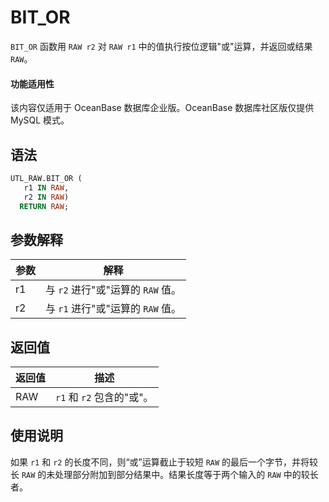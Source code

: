 # BIT_OR 

`BIT_OR` 函数用 `RAW r2` 对 `RAW r1` 中的值执行按位逻辑"或"运算，并返回或结果 `RAW`。

  <main id="notice" >
    <h4>功能适用性</h4>
    <p>该内容仅适用于 OceanBase 数据库企业版。OceanBase 数据库社区版仅提供 MySQL 模式。</p>
  </main>

## 语法 

```sql
UTL_RAW.BIT_OR (
   r1 IN RAW,
   r2 IN RAW) 
  RETURN RAW;
```

## 参数解释 


| **参数** |          **解释**          |
|--------|--------------------------|
| r1     | 与 `r2` 进行"或"运算的 `RAW` 值。 |
| r2     | 与 `r1` 进行"或"运算的 `RAW` 值。 |



## 返回值 

| **返回值** |           **描述**           |
|---------|----------------------------|
| RAW     | `r1` 和 `r2` 包含的"或"。        |




## 使用说明 

如果 `r1` 和 `r2` 的长度不同，则“或”运算截止于较短 `RAW` 的最后一个字节，并将较长 `RAW` 的未处理部分附加到部分结果中。结果长度等于两个输入的 `RAW` 中的较长者。
